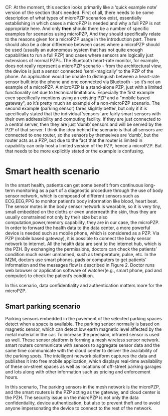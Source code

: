 CF: At the moment, this section looks primarily like a ‘quick example note’ version of the section that’s needed. First of all, there needs to be some description of what types of microPZP scenarios exist, essentially establishing in which cases a microPZP is needed and why a full PZP is not appropriate here. And only **then** should there be a number of specific examples for scenarios using microPZP, And they should specifically relate to the reasons given for a microPZP usage in the introduction part. There should also be a clear difference between cases where a microPZP should be used (usually an autonomous system that has not quite enough capabilities to run a full PZP) and cases where sensors are logically just extensions of normal PZPs. The Bluetooth heart-rate monitor, for example, does not really represent a microPZP scenario - from the architectural view, the device is just a sensor connected ‘semi-magically’ to the PZP of the phone. An application would be unable to distinguish between a heart-rate sensor built into the phone and one connected via Bluetooth - so it’s not an example of a microPZP. A microPZP is a stand-alone PZP, just with a limited functionality set due to technical limitations. Especially the first example even specifically mentions using an existing PZP and a "mobile based gateway", so it’s pretty much an example of a non-microPZP scenario. The second example (parking sensor) fares slightly better, but only if it is specifically stated that the individual ‘sensors’ are fairly smart sensors with their own addressibility and computing facility. If they are just connected to a central server, then they are just ‘dumb’ sensors and will be served by the PZP of that server. I think the idea behind the scenario is that all sensors are connected to one router, so the sensors by themselves are ‘dumb’, but the router acts as a PZP, but due to the fact that the router is limited in capability can only host a limited version of the PZP, hence a microPZP. But that needs to be more explicitly stated or the example is confusing.

Smart health scenario
=====================

In the smart health, patients can get some benefit from continuous long-term monitoring as a part of a diagnostic procedure through the use of body sensor network, which is composed of different sensors such as ECG,EEG,PPG to monitor patient’s body information like blood, heart beat. The sensor motes in the body sensor network is wearable, so it is very tiny, small embedded on the cloths or even underneath the skin, thus they are usually constrained not only by their size but also computation,power,memory capability, they are in our case, the microPZP. In order to forward the health data to the data center, a more powerful device is needed such as mobile phone, which is considered as a PZP.
Via PZP (mobile based gateway), it is possible to connect the body sensor network to internet. All the health data are sent to the internet hub, which is the PZH. By exchanging the permissions, doctors can check the patients’ condition much easier unmanned, such as temperature, pulse, etc. In the M2M, doctors use smart phones, pads or computers to get patients’ information and the messages flow is described in Figure 2. Doctor runs web browser or application software of watcher(e.g., smart phone, pad and computer) to check the patient’s condition.

In this scenario, data confidentiality and authentication matters more for the microPZP.

Smart parking scenario
----------------------

Parking sensors embedded in the pavement of the selected parking spaces detect when a space is available. The parking sensor normally is based on magnetic sensor, which can detect low earth magnetic level affected by the metal material in the car. To increase the precision, infrared sensor is used as well. These sensor platform is forming a mesh wireless sensor network. smart routers communicate with sensors to aggregate sensor data and the same time communicate with the cloud center to deliver the availability of the parking spots. The intelligent network platform captures the data and publishes it into free mobile application, which displays real-time availability of these on-street spaces as well as locations of off-street parking garages and lots along with other information such as pricing and enforcement hours.

In this scenario, The parking sensors in the mesh network is the microPZP, and the smart routers is the PZP acting as the gateway, and cloud center is the PZH. The security issue on the microPZP is not only the data confidentiality, device authentication, but also to prevent theft and to avoid anyone impersonating the device to connect to the rest of the network.

